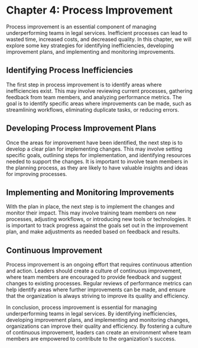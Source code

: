 Chapter 4: Process Improvement
==============================

Process improvement is an essential component of managing underperforming teams in legal services. Inefficient processes can lead to wasted time, increased costs, and decreased quality. In this chapter, we will explore some key strategies for identifying inefficiencies, developing improvement plans, and implementing and monitoring improvements.

Identifying Process Inefficiencies
----------------------------------

The first step in process improvement is to identify areas where inefficiencies exist. This may involve reviewing current processes, gathering feedback from team members, and analyzing performance metrics. The goal is to identify specific areas where improvements can be made, such as streamlining workflows, eliminating duplicate tasks, or reducing errors.

Developing Process Improvement Plans
------------------------------------

Once the areas for improvement have been identified, the next step is to develop a clear plan for implementing changes. This may involve setting specific goals, outlining steps for implementation, and identifying resources needed to support the changes. It is important to involve team members in the planning process, as they are likely to have valuable insights and ideas for improving processes.

Implementing and Monitoring Improvements
----------------------------------------

With the plan in place, the next step is to implement the changes and monitor their impact. This may involve training team members on new processes, adjusting workflows, or introducing new tools or technologies. It is important to track progress against the goals set out in the improvement plan, and make adjustments as needed based on feedback and results.

Continuous Improvement
----------------------

Process improvement is an ongoing effort that requires continuous attention and action. Leaders should create a culture of continuous improvement, where team members are encouraged to provide feedback and suggest changes to existing processes. Regular reviews of performance metrics can help identify areas where further improvements can be made, and ensure that the organization is always striving to improve its quality and efficiency.

In conclusion, process improvement is essential for managing underperforming teams in legal services. By identifying inefficiencies, developing improvement plans, and implementing and monitoring changes, organizations can improve their quality and efficiency. By fostering a culture of continuous improvement, leaders can create an environment where team members are empowered to contribute to the organization's success.
